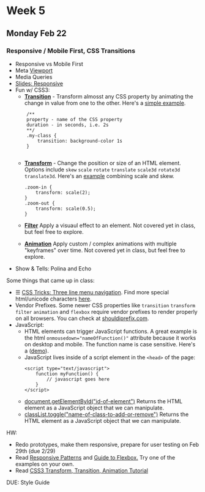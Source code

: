 # Week 5

## Monday Feb 22
### Responsive / Mobile First, CSS Transitions
* Responsive vs Mobile First
* Meta [Viewport](https://developer.mozilla.org/en-US/docs/Mozilla/Mobile/Viewport_meta_tag)
* Media Queries
* <a href="https://slides.com/jasonsigal/responsive">Slides: Responsive</a>
* Fun w/ CSS3:
    * **[Transition](http://www.w3schools.com/css/css3_transitions.asp)** - Transform almosst any CSS property by animating the change in value from one to the other. Here's a [simple example](https://d157rqmxrxj6ey.cloudfront.net/jasonsigal/36111/).
    ```
        /**
        property - name of the CSS property
        duration - in seconds, i.e. 2s
        **/
        .my-class {
            transition: background-color 1s
        }
        
    ```
    * [**Transform**](https://developer.mozilla.org/en-US/docs/Web/CSS/transform) - Change the position or size of an HTML element. Options include `skew` `scale` `rotate` `translate` `scale3d` `rotate3d` `translate3d`. Here's an [example](https://d157rqmxrxj6ey.cloudfront.net/jasonsigal/36115/) combining scale and skew.
        ```
        .zoom-in {
            transform: scale(2);
        }
        .zoom-out {
            transform: scale(0.5);
        }
        ```

    * **[Filter](http://www.w3schools.com/css/css3_filters.asp)** Apply a visuaul effect to an element. Not covered yet in class, but feel free to explore.
    * **[Animation](http://www.w3schools.com/css/css3_animations.asp)** Apply custom / complex animations with multiple "keyframes" over time. Not covered yet in class, but feel free to explore.
* Show & Tells: Polina and Echo

Some things that came up in class:
* &#9776; [CSS Tricks: Three line menu navigation](https://css-tricks.com/three-line-menu-navicon/). Find more special html/unicode characters [here](http://unicode-table.com/en/).
* Vendor Prefixes. Some newer CSS properties like `transition` `transform` `filter` `animation` and `flexbox` require vendor prefixes to render properly on all browsers. You can check at [shouldiprefix.com](http://shouldiprefix.com/#flexbox).
* JavaScript:
    * HTML elements can trigger JavaScript functions. A great example is the html `onmousedown="nameOfFunction()"` attribute because it works on desktop and mobile. The function name is case sensitive. Here's a ([demo](http://www.w3schools.com/tags/ev_onclick.asp)).
    * JavaScript lives inside of a script element in the `<head>` of the page:
        ```
        <script type="text/javascript">
            function myFunction() {
                // javascript goes here
            }
        </script>
        ```
    * [document.getElementById("id-of-element")](http://www.w3schools.com/jsref/met_document_getelementbyid.asp) Returns the HTML element as a JavaScript object that we can manipulate.
    * [classList.toggle("name-of-class-to-add-or-remove")](http://www.w3schools.com/jsref/prop_element_classlist.asp) Returns the HTML element as a JavaScript object that we can manipulate.

HW:
            <ul>
                <li>Redo prototypes, make them responsive, prepare for user testing on Feb 29th (due 2/29)</li>
                <li>Read <a href="https://developers.google.com/web/fundamentals/design-and-ui/responsive/patterns/?hl=en">Responsive Patterns</a> and <a href="https://css-tricks.com/snippets/css/a-guide-to-flexbox/">Guide to Flexbox.</a> Try one of the examples on your own.</li>
                <li>Read <a href="http://css3.bradshawenterprises.com/">CSS3 Transform, Transition, Animation Tutorial</a></li>
            </ul>
            DUE: Style Guide<br/>